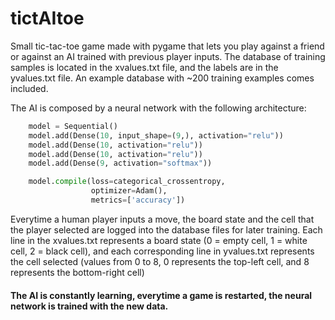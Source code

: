# tictAItoe
Small tic-tac-toe game made with pygame that lets you play against a friend or against an AI trained with previous player inputs.
The database of training samples is located in the xvalues.txt file, and the labels are in the yvalues.txt file. An example database with ~200 training examples comes included.

The AI is composed by a neural network with the following architecture:

```python
    model = Sequential()
    model.add(Dense(10, input_shape=(9,), activation="relu"))
    model.add(Dense(10, activation="relu"))
    model.add(Dense(10, activation="relu"))
    model.add(Dense(9, activation="softmax"))

    model.compile(loss=categorical_crossentropy,
                  optimizer=Adam(),
                  metrics=['accuracy'])
```

Everytime a human player inputs a move, the board state and the cell that the player selected are logged into the database files for later training. Each line in the xvalues.txt represents a board state (0 = empty cell, 1 = white cell, 2 = black cell), and each corresponding line in yvalues.txt represents the cell selected (values from 0 to 8, 0 represents the top-left cell, and 8 represents the bottom-right cell)

#### The AI is constantly learning, everytime a game is restarted, the neural network is trained with the new data.
